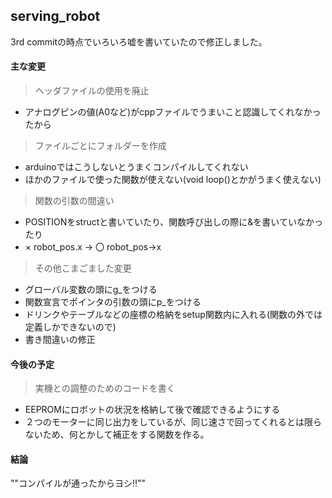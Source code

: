 ## serving_robot

3rd commitの時点でいろいろ嘘を書いていたので修正しました。


#### 主な変更
> ヘッダファイルの使用を廃止
+ アナログピンの値(A0など)がcppファイルでうまいこと認識してくれなかったから


> ファイルごとにフォルダーを作成
+ arduinoではこうしないとうまくコンパイルしてくれない
+ ほかのファイルで使った関数が使えない(void loop()とかがうまく使えない)


> 関数の引数の間違い
+ POSITIONをstructと書いていたり、関数呼び出しの際に&を書いていなかったり
+ × robot_pos.x → 〇 robot_pos->x


> その他こまごました変更
+ グローバル変数の頭にg_をつける
+ 関数宣言でポインタの引数の頭にp_をつける
+ ドリンクやテーブルなどの座標の格納をsetup関数内に入れる(関数の外では定義しかできないので)
+ 書き間違いの修正



#### 今後の予定
> 実機との調整のためのコードを書く
+ EEPROMにロボットの状況を格納して後で確認できるようにする
+ ２つのモーターに同じ出力をしているが、同じ速さで回ってくれるとは限らないため、何とかして補正をする関数を作る。



#### 結論
""コンパイルが通ったからヨシ‼""
